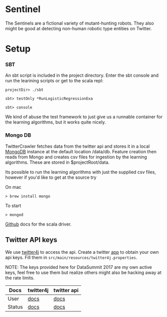 # Sentinel

The Sentinels are a fictional variety of mutant-hunting robots.
They also might be good at detecting non-human 
robotic type entities on Twitter.

# Setup

### SBT

An sbt script is included in the project directory.  Enter the
sbt console and run the learining scripts or get to the scala repl:

```
projectDir> ./sbt

sbt> testOnly *RunLogisticRegressionExa

sbt> console 
```

We kind of abuse the test framework to just give us a runnable container
for the learning algorithms, but it works quite nicely.

### Mongo DB

TwitterCrawler fetches data from the twitter api and stores it in a 
local [MongoDB](http://mongodb.github.io/mongo-scala-driver/2.0/) instance
at the default location /data/db. Feature creation then reads from Mongo and
creates csv files for ingestion by the learning algorithms. These are stored
in $projectRoot/data.

Its possible to run the learning algorithms with just the supplied
csv files, however if you'd like to get at the source try

On mac
```
> brew install mongo
```

To start
```
> mongod
```


[Github](https://github.com/mongodb/mongo-scala-driver) docs for the scala driver.

## Twitter API keys

We use [twitter4j](http://twitter4j.org/en/index.html) to access the api.
Create a twitter [app](https://apps.twitter.com/) to obtain your own api keys.
Fill them in `src/main/resources/twitter4j.properties`.

NOTE: The keys provided here for DataSummit 2017 are my own active keys, feel 
free to use them but realize others might also be hacking away at the rate limits.

| Docs | twitter4j | twitter api |
|------|-----------|--------------|
| User | [docs](http://twitter4j.org/javadoc/twitter4j/User.html) | [docs](https://dev.twitter.com/rest/reference/get/users/lookup) |
| Status | [docs](http://twitter4j.org/javadoc/twitter4j/Status.html) | [docs](https://dev.twitter.com/rest/reference/get/statuses/user_timeline) |

